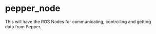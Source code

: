 # pepper_node
This will have the ROS Nodes for communicating, controlling and getting data from Pepper.

